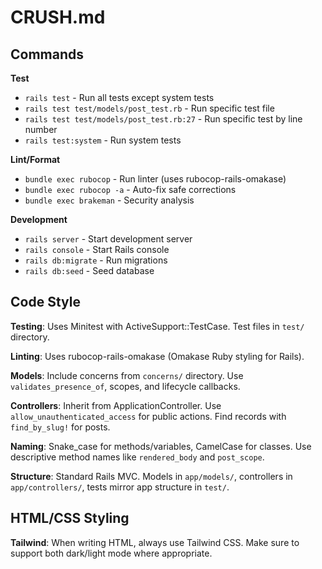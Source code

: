 # CRUSH.md

## Commands

**Test**
- `rails test` - Run all tests except system tests
- `rails test test/models/post_test.rb` - Run specific test file
- `rails test test/models/post_test.rb:27` - Run specific test by line number
- `rails test:system` - Run system tests

**Lint/Format**
- `bundle exec rubocop` - Run linter (uses rubocop-rails-omakase)
- `bundle exec rubocop -a` - Auto-fix safe corrections
- `bundle exec brakeman` - Security analysis

**Development**
- `rails server` - Start development server
- `rails console` - Start Rails console
- `rails db:migrate` - Run migrations
- `rails db:seed` - Seed database

## Code Style

**Testing**: Uses Minitest with ActiveSupport::TestCase. Test files in `test/` directory.

**Linting**: Uses rubocop-rails-omakase (Omakase Ruby styling for Rails).

**Models**: Include concerns from `concerns/` directory. Use `validates_presence_of`, scopes, and lifecycle callbacks.

**Controllers**: Inherit from ApplicationController. Use `allow_unauthenticated_access` for public actions. Find records with `find_by_slug!` for posts.

**Naming**: Snake_case for methods/variables, CamelCase for classes. Use descriptive method names like `rendered_body` and `post_scope`.

**Structure**: Standard Rails MVC. Models in `app/models/`, controllers in `app/controllers/`, tests mirror app structure in `test/`.

## HTML/CSS Styling

**Tailwind**: When writing HTML, always use Tailwind CSS. Make sure to support both dark/light mode where appropriate. 
